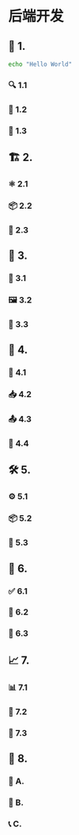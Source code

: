 # 后端开发

## 📌 1.
```sh
echo "Hello World"
```
### 🔍 1.1
### 🎯 1.2
### 🧭 1.3

## 🏗️ 2.
### ⚛️ 2.1
### 📦 2.2
### 🔄 2.3

## 🎨 3.
### 🎨 3.1
### 🖼️ 3.2
### 📱 3.3

## 📡 4.
### 🔄 4.1
### 📥 4.2
### 📤 4.3
### 🔐 4.4

## 🛠️ 5.
### ⚙️ 5.1
### 📦 5.2
### 🚀 5.3

## 🧪 6.
### ✅ 6.1
### 🔁 6.2
### 🐞 6.3

## 📈 7.
### 📊 7.1
### 🚨 7.2
### 🔁 7.3

## 📜 8.
### 📁 A.
### 📘 B.
### 📞 C.